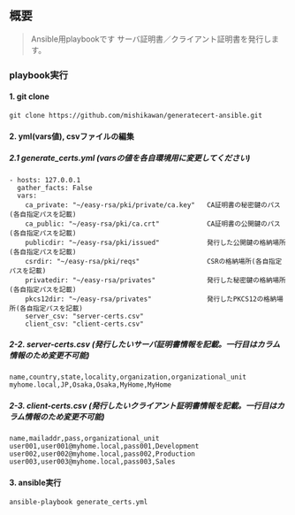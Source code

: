 ## 概要

> Ansible用playbookです
> サーバ証明書／クライアント証明書を発行します。

### playbook実行


#### 1. git clone

```
git clone https://github.com/mishikawan/generatecert-ansible.git
```


#### 2. yml(vars値), csvファイルの編集

##### 2.1  generate_certs.yml (varsの値を各自環境用に変更してください)
```
- hosts: 127.0.0.1
  gather_facts: False
  vars:
    ca_private: "~/easy-rsa/pki/private/ca.key"   CA証明書の秘密鍵のパス(各自指定パスを記載)
    ca_public: "~/easy-rsa/pki/ca.crt"            CA証明書の公開鍵のパス(各自指定パスを記載)
    publicdir: "~/easy-rsa/pki/issued"            発行した公開鍵の格納場所(各自指定パスを記載)
    csrdir: "~/easy-rsa/pki/reqs"                 CSRの格納場所(各自指定パスを記載)
    privatedir: "~/easy-rsa/privates"             発行した秘密鍵の格納場所(各自指定パスを記載)
    pkcs12dir: "~/easy-rsa/privates"              発行したPKCS12の格納場所(各自指定パスを記載)
    server_csv: "server-certs.csv"
    client_csv: "client-certs.csv"
```

##### 2-2. server-certs.csv (発行したいサーバ証明書情報を記載。一行目はカラム情報のため変更不可能)
```
name,country,state,locality,organization,organizational_unit
myhome.local,JP,Osaka,Osaka,MyHome,MyHome
```

##### 2-3. client-certs.csv (発行したいクライアント証明書情報を記載。一行目はカラム情報のため変更不可能)
```
name,mailaddr,pass,organizational_unit
user001,user001@myhome.local,pass001,Development
user002,user002@myhome.local,pass002,Production
user003,user003@myhome.local,pass003,Sales
```

#### 3. ansible実行

```
ansible-playbook generate_certs.yml
```

